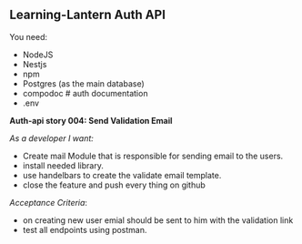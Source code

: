 ## Learning-Lantern Auth API

You need:

- NodeJS
- Nestjs
- npm
- Postgres (as the main database)
- compodoc # auth documentation
- .env

**Auth-api story 004: Send Validation Email**

_As a developer I want:_

- Create mail Module that is responsible for sending email to the users.
- install needed library.
- use handelbars to create the validate email template.
- close the feature and push every thing on github

_Acceptance Criteria_:

- on creating new user emial should be sent to him with the validation link
- test all endpoints using postman.
